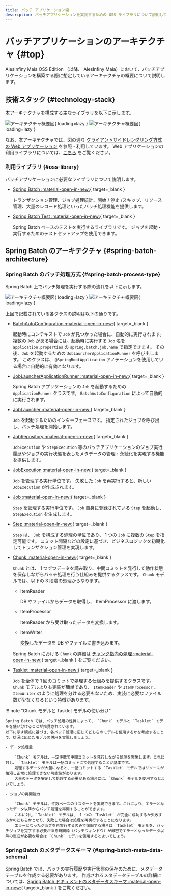 ```yaml
---
title: バッチ アプリケーション編
description: バッチアプリケーションを実装するための OSS ライブラリについて説明しています。
---
```


# バッチアプリケーションのアーキテクチャ {#top}

AlesInfiny Maia OSS Edition （以降、 AlesInfiny Maia）において、バッチアプリケーションを構築する際に想定しているアーキテクチャの概要について説明します。

## 技術スタック {#technology-stack}

本アーキテクチャを構成する主なライブラリを以下に示します。

![アーキテクチャ概要図](../../images/app-architecture/batch-application/batch-library-light.png#only-light){ loading=lazy }
![アーキテクチャ概要図](../../images/app-architecture/batch-application/batch-library-dark.png#only-dark){ loading=lazy }

なお、本アーキテクチャでは、図の通り [クライアントサイドレンダリング方式の Web アプリケーション](../client-side-rendering/csr-architecture-overview.md) を参照・利用しています。
Web アプリケーションの利用ライブラリについては、[こちら](../client-side-rendering/csr-architecture-overview.md#technology-stack) をご覧ください。

### 利用ライブラリ {#oss-library}

バッチアプリケーションに必要なライブラリについて説明します。

- [Spring Batch :material-open-in-new:](https://spring.pleiades.io/projects/spring-batch){ target=_blank }

    トランザクション管理、ジョブ処理統計、開始 / 停止 /スキップ、リソース管理、大量のレコード処理といったバッチ処理機能を提供します。

- [Spring Batch Test :material-open-in-new:](https://mvnrepository.com/artifact/org.springframework.batch/spring-batch-test){ target=_blank }

    Spring Batch ベースのテストを実行するライブラリです。
    ジョブを起動・実行するためのテストセットアップを使用できます。

## Spring Batch のアーキテクチャ {#spring-batch-architecture}

### Spring Batch のバッチ処理方式 {#spring-batch-process-type}

Spring Batch 上でバッチ処理を実行する際の流れを以下に示します。

![アーキテクチャ概要図](../../images/app-architecture/batch-application/spring-batch-architecture-light.png#only-light){ loading=lazy }
![アーキテクチャ概要図](../../images/app-architecture/batch-application/spring-batch-architecture-dark.png#only-dark){ loading=lazy }

上図で記載されている各クラスの説明は以下の通りです。

- [BatchAutoConfiguration :material-open-in-new:](https://spring.pleiades.io/spring-boot/api/java/org/springframework/boot/autoconfigure/batch/BatchAutoConfiguration.html){ target=_blank }

    起動時にコンテキストで `Job` が見つかった場合に、自動的に実行されます。
    複数の `Job` がある場合には、起動時に実行する `Job` 名を `application.properties` の `spring.batch.job.name` で指定できます。
    その後、`Job` を起動するための `JobLauncherApplicationRunner` を呼び出します。
    このクラスは、 `@SpringBootApplication` アノテーションを使用している場合に自動的に有効となります。

- [JobLauncherApplicationRunner :material-open-in-new:](https://spring.pleiades.io/spring-boot/api/java/org/springframework/boot/autoconfigure/batch/JobLauncherApplicationRunner.html){ target=_blank }

    Spring Batch アプリケーションの `Job` を起動するための `ApplicationRunner` クラスです。
    `BatchAutoConfiguration` によって自動的に実行されます。

- [JobLauncher :material-open-in-new:](https://spring.pleiades.io/spring-batch/docs/current/api/org/springframework/batch/core/launch/JobLauncher.html){ target=_blank }

    `Job` を起動するためのインターフェースです。
    指定されたジョブを呼び出し、バッチ処理を開始します。

- [JobRepository :material-open-in-new:](https://spring.pleiades.io/spring-batch/docs/current/api/org/springframework/batch/core/repository/JobRepository.html){ target=_blank }

    `JobExecution` や `StepExecution` 等のバッチアプリケーションのジョブ実行履歴やジョブの実行状態を表したメタデータの管理・永続化を実現する機能を提供します。

- [JobExecution :material-open-in-new:](https://spring.pleiades.io/spring-batch/docs/current/api/org/springframework/batch/core/JobExecution.html){ target=_blank }

    `Job` を管理する実行単位です。
    失敗した `Job` を再実行すると、新しい `JobExecution` が作成されます。

- [Job :material-open-in-new:](https://spring.pleiades.io/spring-batch/docs/current/api/org/springframework/batch/core/Job.html){ target=_blank }

    `Step` を管理する実行単位です。
    `Job` 自身に登録されている `Step` を起動し、 `StepExecution` を生成します。

- [Step :material-open-in-new:](https://spring.pleiades.io/spring-batch/docs/current/api/org/springframework/batch/core/Step.html){ target=_blank }

    `Step` は、 `Job` を構成する処理の単位であり、 1 つの `Job` に複数の `Step` を指定可能です。
    コミット間隔などの設定に基づき、ビジネスロジックを初期化してトランザクション管理を実現します。

- [Chunk :material-open-in-new:](https://spring.pleiades.io/spring-batch/docs/current/api/org/springframework/batch/item/Chunk.html){ target=_blank }

    `Chunk` とは、 1 つずつデータを読み取り、中間コミットを発行して動作状態を保存しながらバッチ処理を行う仕組みを提供するクラスです。
    `Chunk` モデルでは、以下の 3 段階の処理からなります。

    - ItemReader

        DB やファイルからデータを取得し、 ItemProcessor に渡します。

    - ItemProcessor

        ItemReader から受け取ったデータを変換します。

    - ItemWriter

        変換したデータを DB やファイルに書き込みます。

    Spring Batch における `Chunk` の詳細は [チャンク指向の処理 :material-open-in-new:](https://spring.pleiades.io/spring-batch/reference/step/chunk-oriented-processing.html){ target=_blank } をご覧ください。

- [Tasklet :material-open-in-new:](https://spring.pleiades.io/spring-batch/docs/current/api/org/springframework/batch/core/step/tasklet/Tasklet.html){ target=_blank }

    `Job` を全体で 1 回のコミットで処理する仕組みを提供するクラスです。
    `Chunk` モデルよりも実装が簡単であり、 `ItemReader` や `ItemProcessor` 、 `ItemWriter` のように処理を分ける必要もないため、実装に必要なファイル数が少なくなるという特徴があります。

!!! note "Chunk モデルと Tasklet モデルの使い分け"

    Spring Batch では、バッチ処理の性質によって、 `Chunk` モデルと `Tasklet` モデルを使い分けることが推奨されています。
    以下に示す観点に基づき、各バッチ処理に応じてどちらのモデルを使用するかを考慮することで、状況に応じたモデルの併用を実現しましょう。

    - データ処理量

        `Chunk` モデルは、一定件数で中間コミットを発行しながら処理を実施します。これに対し、 `Tasklet` モデルは一括コミットにて処理することが基本です。
        処理するデータが大量になると、一括コミットする `Tasklet` モデルではリソースが枯渇し正常に処理できない可能性があります。
        大量のデータを安定して処理する必要がある場合には、`Chunk` モデルを使用するとよいでしょう。

    - ジョブの再開能力
        
        `Chunk` モデルは、件数ベースのリスタートを実現できます。これにより、エラーとなったデータ以降からバッチ処理を再開することができます。
        これに対し `Tasklet` モデルは、 1 つの `Tasklet` が完全に成功するか失敗するかのどちらかとなり、失敗した場合は処理を再実行することになります。
        エラーとなったジョブを再実行するのみで復旧する場合は `Tasklet` モデルを、バッチジョブを完了する必要がある時間枠（バッチウィンドウ）が厳密でエラーとなったデータ以降の復旧が必要な場合は `Chunk` モデルを使用するとよいでしょう。

### Spring Batch のメタデータスキーマ {#spring-batch-meta-data-schema}

Spring Batch では、バッチの実行履歴や実行状態の保存のために、メタデータテーブルを作成する必要があります。
作成されるメタデータテーブルの詳細については、[Spring Batch ドキュメントのメタデータスキーマ :material-open-in-new:](https://spring.pleiades.io/spring-batch/reference/schema-appendix.html){ target=_blank } をご覧ください。
